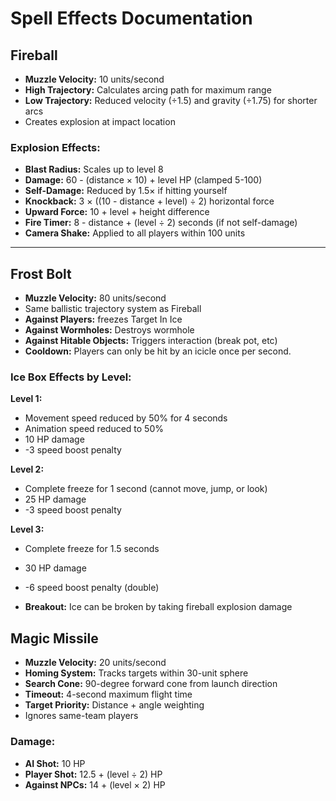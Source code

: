 # Spell Effects Documentation

## Fireball

* **Muzzle Velocity:** 10 units/second
* **High Trajectory:** Calculates arcing path for maximum range
* **Low Trajectory:** Reduced velocity (÷1.5) and gravity (÷1.75) for shorter arcs
* Creates explosion at impact location

### Explosion Effects:
* **Blast Radius:** Scales up to level 8
* **Damage:** 60 - (distance × 10) + level HP (clamped 5-100)
* **Self-Damage:** Reduced by 1.5× if hitting yourself
* **Knockback:** 3 × ((10 - distance + level) ÷ 2) horizontal force
* **Upward Force:** 10 + level + height difference
* **Fire Timer:** 8 - distance + (level ÷ 2) seconds (if not self-damage)
* **Camera Shake:** Applied to all players within 100 units
---
## Frost Bolt

* **Muzzle Velocity:** 80 units/second
* Same ballistic trajectory system as Fireball
* **Against Players:** freezes Target In Ice
* **Against Wormholes:** Destroys wormhole
* **Against Hitable Objects:** Triggers interaction (break pot, etc)
* **Cooldown:** Players can only be hit by an icicle once per second.

### Ice Box Effects by Level:

**Level 1:**
* Movement speed reduced by 50% for 4 seconds  
* Animation speed reduced to 50%
* 10 HP damage
* -3 speed boost penalty

**Level 2:**
* Complete freeze for 1 second (cannot move, jump, or look)
* 25 HP damage
* -3 speed boost penalty

**Level 3:**
* Complete freeze for 1.5 seconds
* 30 HP damage  
* -6 speed boost penalty (double)

* **Breakout:** Ice can be broken by taking fireball explosion damage

## Magic Missile

* **Muzzle Velocity:** 20 units/second
* **Homing System:** Tracks targets within 30-unit sphere
* **Search Cone:** 90-degree forward cone from launch direction
* **Timeout:** 4-second maximum flight time
* **Target Priority:** Distance + angle weighting
* Ignores same-team players

### Damage:
* **AI Shot:** 10 HP
* **Player Shot:** 12.5 + (level ÷ 2) HP
* **Against NPCs:** 14 + (level × 2) HP
